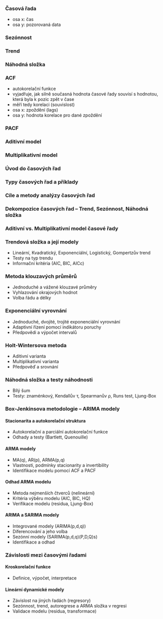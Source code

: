 ### Časová řada
- osa x: čas
- osa y: pozorovaná data

### Sezónnost
### Trend
### Náhodná složka

### ACF
- autokorelační funkce
- vyjadřuje, jak silně současná hodnota časové řady souvisí s hodnotou, která byla k pozic zpět v čase
- měří tedy korelaci (souvislost)
- osa x: zpoždění (lags)
- osa y: hodnota korelace pro dané zpoždění

### PACF
### Aditivní model
### Multiplikativní model

### Úvod do časových řad
### Typy časových řad a příklady
### Cíle a metody analýzy časových řad
### Dekompozice časových řad – Trend, Sezónnost, Náhodná složka
### Aditivní vs. Multiplikativní model časové řady

### Trendová složka a její modely
- Lineární, Kvadratický, Exponenciální, Logistický, Gompertzův trend
- Testy na typ trendu
- Informační kritéria (AIC, BIC, AICc)

### Metoda klouzavých průměrů
- Jednoduché a vážené klouzavé průměry
- Vyhlazování okrajových hodnot
- Volba řádu a délky

### Exponenciální vyrovnání
- Jednoduché, dvojité, trojité exponenciální vyrovnání
- Adaptivní řízení pomocí indikátoru poruchy
- Předpovědi a výpočet intervalů

### Holt-Wintersova metoda
- Aditivní varianta
- Multiplikativní varianta
- Předpověď a srovnání

### Náhodná složka a testy náhodnosti
- Bílý šum
- Testy: znaménkový, Kendallův τ, Spearmanův ρ, Runs test, Ljung-Box

### Box-Jenkinsova metodologie – ARIMA modely

#### Stacionarita a autokorelační struktura
- Autokorelační a parciální autokorelační funkce
- Odhady a testy (Bartlett, Quenouille)

#### ARMA modely
- MA(q), AR(p), ARMA(p,q)
- Vlastnosti, podmínky stacionarity a invertibility
- Identifikace modelu pomocí ACF a PACF

#### Odhad ARMA modelu
- Metoda nejmenších čtverců (nelineární)
- Kritéria výběru modelu (AIC, BIC, HQ)
- Verifikace modelu (residua, Ljung-Box)

#### ARIMA a SARIMA modely
- Integrované modely (ARIMA(p,d,q))
- Diferencování a jeho volba
- Sezónní modely (SARIMA(p,d,q)(P,D,Q)s)
- Identifikace a odhad

### Závislosti mezi časovými řadami

#### Kroskorelační funkce
- Definice, výpočet, interpretace

#### Lineární dynamické modely
- Závislost na jiných řadách (regresory)
- Sezónnost, trend, autoregrese a ARMA složka v regresi
- Validace modelu (residua, transformace)